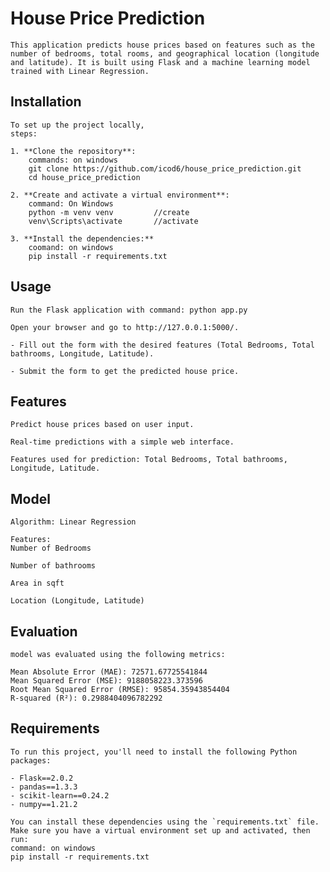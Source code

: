 # House Price Prediction

    This application predicts house prices based on features such as the number of bedrooms, total rooms, and geographical location (longitude and latitude). It is built using Flask and a machine learning model trained with Linear Regression.

## Installation

    To set up the project locally, 
    steps:

    1. **Clone the repository**:
        commands: on windows
        git clone https://github.com/icod6/house_price_prediction.git
        cd house_price_prediction

    2. **Create and activate a virtual environment**:
        command: On Windows
        python -m venv venv         //create
        venv\Scripts\activate       //activate

    3. **Install the dependencies:**
        coomand: on windows
        pip install -r requirements.txt


## Usage

    Run the Flask application with command: python app.py

    Open your browser and go to http://127.0.0.1:5000/.

    - Fill out the form with the desired features (Total Bedrooms, Total bathrooms, Longitude, Latitude).

    - Submit the form to get the predicted house price.


## Features

    Predict house prices based on user input.

    Real-time predictions with a simple web interface.

    Features used for prediction: Total Bedrooms, Total bathrooms, Longitude, Latitude.


## Model

    Algorithm: Linear Regression

    Features:
    Number of Bedrooms

    Number of bathrooms

    Area in sqft

    Location (Longitude, Latitude)



## Evaluation
    model was evaluated using the following metrics:

    Mean Absolute Error (MAE): 72571.67725541844
    Mean Squared Error (MSE): 9188058223.373596      
    Root Mean Squared Error (RMSE): 95854.35943854404
    R-squared (R²): 0.2988404096782292 


## Requirements

    To run this project, you'll need to install the following Python packages:

    - Flask==2.0.2
    - pandas==1.3.3
    - scikit-learn==0.24.2
    - numpy==1.21.2

    You can install these dependencies using the `requirements.txt` file. Make sure you have a virtual environment set up and activated, then run:
    command: on windows
    pip install -r requirements.txt


